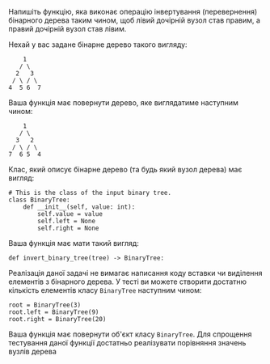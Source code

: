 Напишіть функцію, яка виконає операцію інвертування (перевернення) бінарного дерева таким чином, щоб лівий дочірній вузол став правим, а правий дочірній вузол став лівим.

Нехай у вас задане бінарне дерево такого вигляду:

```
    1
   / \
  2   3
 / \ / \
4  5 6  7
```

Ваша функція має повернути дерево, яке виглядатиме наступним чином:
```
    1
   / \
  3   2
 / \ / \
7  6 5  4
```

Клас, який описує бінарне дерево (та будь який вузол дерева) має вигляд:
```
# This is the class of the input binary tree.
class BinaryTree:
    def __init__(self, value: int):
        self.value = value
        self.left = None
        self.right = None
```

Ваша функція має мати такий вигляд:

```
def invert_binary_tree(tree) -> BinaryTree:
```


Реалізація даної задачі не вимагає написання коду вставки чи виділення елементів з бінарного дерева. У тесті ви можете створити достатню кількість елементів класу `BinaryTree` наступним чином:

```
root = BinaryTree(3)
root.left = BinaryTree(9)
root.right = BinaryTree(20)
```

Ваша функція має повернути об'єкт класу  `BinaryTree`. Для спрощення тестування даної функції достатньо реалізувати порівняння значень вузлів дерева
